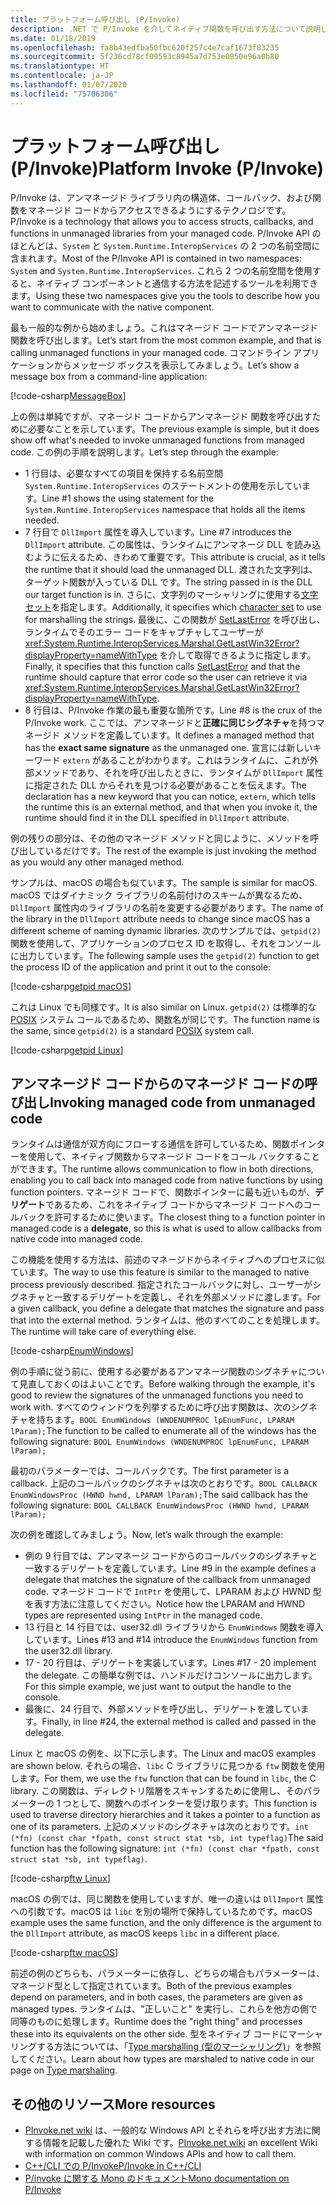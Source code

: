 ```yaml
---
title: プラットフォーム呼び出し (P/Invoke)
description: .NET で P/Invoke を介してネイティブ関数を呼び出す方法について説明します。
ms.date: 01/18/2019
ms.openlocfilehash: fa8b43edfba50fbc620f257c4e7caf1673f83235
ms.sourcegitcommit: 5f236cd78cf09593c8945a7d753e0850e96a0b80
ms.translationtype: HT
ms.contentlocale: ja-JP
ms.lasthandoff: 01/07/2020
ms.locfileid: "75706306"
---
```

# <a name="platform-invoke-pinvoke"></a><span data-ttu-id="2dcad-103">プラットフォーム呼び出し (P/Invoke)</span><span class="sxs-lookup"><span data-stu-id="2dcad-103">Platform Invoke (P/Invoke)</span></span>

<span data-ttu-id="2dcad-104">P/Invoke は、アンマネージド ライブラリ内の構造体、コールバック、および関数をマネージド コードからアクセスできるようにするテクノロジです。</span><span class="sxs-lookup"><span data-stu-id="2dcad-104">P/Invoke is a technology that allows you to access structs, callbacks, and functions in unmanaged libraries from your managed code.</span></span> <span data-ttu-id="2dcad-105">P/Invoke API のほとんどは、`System` と `System.Runtime.InteropServices` の 2 つの名前空間に含まれます。</span><span class="sxs-lookup"><span data-stu-id="2dcad-105">Most of the P/Invoke API is contained in two namespaces: `System` and `System.Runtime.InteropServices`.</span></span> <span data-ttu-id="2dcad-106">これら 2 つの名前空間を使用すると、ネイティブ コンポーネントと通信する方法を記述するツールを利用できます。</span><span class="sxs-lookup"><span data-stu-id="2dcad-106">Using these two namespaces give you the tools to describe how you want to communicate with the native component.</span></span>

<span data-ttu-id="2dcad-107">最も一般的な例から始めましょう。これはマネージド コードでアンマネージド 関数を呼び出します。</span><span class="sxs-lookup"><span data-stu-id="2dcad-107">Let’s start from the most common example, and that is calling unmanaged functions in your managed code.</span></span> <span data-ttu-id="2dcad-108">コマンドライン アプリケーションからメッセージ ボックスを表示してみましょう。</span><span class="sxs-lookup"><span data-stu-id="2dcad-108">Let’s show a message box from a command-line application:</span></span>

[!code-csharp[MessageBox](~/samples/snippets/standard/interop/pinvoke/messagebox.cs)]

<span data-ttu-id="2dcad-109">上の例は単純ですが、マネージド コードからアンマネージド 関数を呼び出すために必要なことを示しています。</span><span class="sxs-lookup"><span data-stu-id="2dcad-109">The previous example is simple, but it does show off what's needed to invoke unmanaged functions from managed code.</span></span> <span data-ttu-id="2dcad-110">この例の手順を説明します。</span><span class="sxs-lookup"><span data-stu-id="2dcad-110">Let’s step through the example:</span></span>

- <span data-ttu-id="2dcad-111">1 行目は、必要なすべての項目を保持する名前空間 `System.Runtime.InteropServices` のステートメントの使用を示しています。</span><span class="sxs-lookup"><span data-stu-id="2dcad-111">Line #1 shows the using statement for the `System.Runtime.InteropServices` namespace that holds all the items needed.</span></span>
- <span data-ttu-id="2dcad-112">7 行目で `DllImport` 属性を導入しています。</span><span class="sxs-lookup"><span data-stu-id="2dcad-112">Line #7 introduces the `DllImport` attribute.</span></span> <span data-ttu-id="2dcad-113">この属性は、ランタイムにアンマネージ DLL を読み込むように伝えるため、きわめて重要です。</span><span class="sxs-lookup"><span data-stu-id="2dcad-113">This attribute is crucial, as it tells the runtime that it should load the unmanaged DLL.</span></span> <span data-ttu-id="2dcad-114">渡された文字列は、ターゲット関数が入っている DLL です。</span><span class="sxs-lookup"><span data-stu-id="2dcad-114">The string passed in is the DLL our target function is in.</span></span> <span data-ttu-id="2dcad-115">さらに、文字列のマーシャリングに使用する[文字セット](./charset.md)を指定します。</span><span class="sxs-lookup"><span data-stu-id="2dcad-115">Additionally, it specifies which [character set](./charset.md) to use for marshalling the strings.</span></span> <span data-ttu-id="2dcad-116">最後に、この関数が [SetLastError](/windows/desktop/api/errhandlingapi/nf-errhandlingapi-setlasterror) を呼び出し、ランタイムでそのエラー コードをキャプチャしてユーザーが <xref:System.Runtime.InteropServices.Marshal.GetLastWin32Error?displayProperty=nameWithType> を介して取得できるように指定します。</span><span class="sxs-lookup"><span data-stu-id="2dcad-116">Finally, it specifies that this function calls [SetLastError](/windows/desktop/api/errhandlingapi/nf-errhandlingapi-setlasterror) and that the runtime should capture that error code so the user can retrieve it via <xref:System.Runtime.InteropServices.Marshal.GetLastWin32Error?displayProperty=nameWithType>.</span></span>
- <span data-ttu-id="2dcad-117">8 行目は、P/Invoke 作業の最も重要な箇所です。</span><span class="sxs-lookup"><span data-stu-id="2dcad-117">Line #8 is the crux of the P/Invoke work.</span></span> <span data-ttu-id="2dcad-118">ここでは、アンマネージドと**正確に同じシグネチャ**を持つマネージド メソッドを定義しています。</span><span class="sxs-lookup"><span data-stu-id="2dcad-118">It defines a managed method that has the **exact same signature** as the unmanaged one.</span></span> <span data-ttu-id="2dcad-119">宣言には新しいキーワード `extern` があることがわかります。これはランタイムに、これが外部メソッドであり、それを呼び出したときに、ランタイムが `DllImport` 属性に指定された DLL からそれを見つける必要があることを伝えます。</span><span class="sxs-lookup"><span data-stu-id="2dcad-119">The declaration has a new keyword that you can notice, `extern`, which tells the runtime this is an external method, and that when you invoke it, the runtime should find it in the DLL specified in `DllImport` attribute.</span></span>

<span data-ttu-id="2dcad-120">例の残りの部分は、その他のマネージド メソッドと同じように、メソッドを呼び出しているだけです。</span><span class="sxs-lookup"><span data-stu-id="2dcad-120">The rest of the example is just invoking the method as you would any other managed method.</span></span>

<span data-ttu-id="2dcad-121">サンプルは、macOS の場合も似ています。</span><span class="sxs-lookup"><span data-stu-id="2dcad-121">The sample is similar for macOS.</span></span> <span data-ttu-id="2dcad-122">macOS ではダイナミック ライブラリの名前付けのスキームが異なるため、`DllImport` 属性内のライブラリの名前を変更する必要があります。</span><span class="sxs-lookup"><span data-stu-id="2dcad-122">The name of the library in the `DllImport` attribute needs to change since macOS has a different scheme of naming dynamic libraries.</span></span> <span data-ttu-id="2dcad-123">次のサンプルでは、`getpid(2)` 関数を使用して、アプリケーションのプロセス ID を取得し、それをコンソールに出力しています。</span><span class="sxs-lookup"><span data-stu-id="2dcad-123">The following sample uses the `getpid(2)` function to get the process ID of the application and print it out to the console:</span></span>

[!code-csharp[getpid macOS](~/samples/snippets/standard/interop/pinvoke/getpid-macos.cs)]

<span data-ttu-id="2dcad-124">これは Linux でも同様です。</span><span class="sxs-lookup"><span data-stu-id="2dcad-124">It is also similar on Linux.</span></span> <span data-ttu-id="2dcad-125">`getpid(2)` は標準的な [POSIX](https://en.wikipedia.org/wiki/POSIX) システム コールであるため、関数名が同じです。</span><span class="sxs-lookup"><span data-stu-id="2dcad-125">The function name is the same, since `getpid(2)` is a standard [POSIX](https://en.wikipedia.org/wiki/POSIX) system call.</span></span>

[!code-csharp[getpid Linux](~/samples/snippets/standard/interop/pinvoke/getpid-linux.cs)]

## <a name="invoking-managed-code-from-unmanaged-code"></a><span data-ttu-id="2dcad-126">アンマネージド コードからのマネージド コードの呼び出し</span><span class="sxs-lookup"><span data-stu-id="2dcad-126">Invoking managed code from unmanaged code</span></span>

<span data-ttu-id="2dcad-127">ランタイムは通信が双方向にフローする通信を許可しているため、関数ポインターを使用して、ネイティブ関数からマネージド コードをコール バックすることができます。</span><span class="sxs-lookup"><span data-stu-id="2dcad-127">The runtime allows communication to flow in both directions, enabling you to call back into managed code from native functions by using function pointers.</span></span> <span data-ttu-id="2dcad-128">マネージド コードで、関数ポインターに最も近いものが、**デリゲート**であるため、これをネイティブ コードからマネージド コードへのコールバックを許可するために使います。</span><span class="sxs-lookup"><span data-stu-id="2dcad-128">The closest thing to a function pointer in managed code is a **delegate**, so this is what is used to allow callbacks from native code into managed code.</span></span>

<span data-ttu-id="2dcad-129">この機能を使用する方法は、前述のマネージドからネイティブへのプロセスに似ています。</span><span class="sxs-lookup"><span data-stu-id="2dcad-129">The way to use this feature is similar to the managed to native process previously described.</span></span> <span data-ttu-id="2dcad-130">指定されたコールバックに対し、ユーザーがシグネチャと一致するデリゲートを定義し、それを外部メソッドに渡します。</span><span class="sxs-lookup"><span data-stu-id="2dcad-130">For a given callback, you define a delegate that matches the signature and pass that into the external method.</span></span> <span data-ttu-id="2dcad-131">ランタイムは、他のすべてのことを処理します。</span><span class="sxs-lookup"><span data-stu-id="2dcad-131">The runtime will take care of everything else.</span></span>

[!code-csharp[EnumWindows](~/samples/snippets/standard/interop/pinvoke/enumwindows.cs)]

<span data-ttu-id="2dcad-132">例の手順に従う前に、使用する必要があるアンマネージ関数のシグネチャについて見直しておくのはよいことです。</span><span class="sxs-lookup"><span data-stu-id="2dcad-132">Before walking through the example, it's good to review the signatures of the unmanaged functions you need to work with.</span></span> <span data-ttu-id="2dcad-133">すべてのウィンドウを列挙するために呼び出す関数は、次のシグネチャを持ちます。`BOOL EnumWindows (WNDENUMPROC lpEnumFunc, LPARAM lParam);`</span><span class="sxs-lookup"><span data-stu-id="2dcad-133">The function to be called to enumerate all of the windows has the following signature: `BOOL EnumWindows (WNDENUMPROC lpEnumFunc, LPARAM lParam);`</span></span>

<span data-ttu-id="2dcad-134">最初のパラメーターでは、コールバックです。</span><span class="sxs-lookup"><span data-stu-id="2dcad-134">The first parameter is a callback.</span></span> <span data-ttu-id="2dcad-135">上記のコールバックのシグネチャは次のとおりです。`BOOL CALLBACK EnumWindowsProc (HWND hwnd, LPARAM lParam);`</span><span class="sxs-lookup"><span data-stu-id="2dcad-135">The said callback has the following signature: `BOOL CALLBACK EnumWindowsProc (HWND hwnd, LPARAM lParam);`</span></span>

<span data-ttu-id="2dcad-136">次の例を確認してみましょう。</span><span class="sxs-lookup"><span data-stu-id="2dcad-136">Now, let’s walk through the example:</span></span>

- <span data-ttu-id="2dcad-137">例の 9 行目では、アンマネージ コードからのコールバックのシグネチャと一致するデリゲートを定義しています。</span><span class="sxs-lookup"><span data-stu-id="2dcad-137">Line #9 in the example defines a delegate that matches the signature of the callback from unmanaged code.</span></span> <span data-ttu-id="2dcad-138">マネージド コードで `IntPtr` を使用して、LPARAM および HWND 型を表す方法に注意してください。</span><span class="sxs-lookup"><span data-stu-id="2dcad-138">Notice how the LPARAM and HWND types are represented using `IntPtr` in the managed code.</span></span>
- <span data-ttu-id="2dcad-139">13 行目と 14 行目では、user32.dll ライブラリから `EnumWindows` 関数を導入しています。</span><span class="sxs-lookup"><span data-stu-id="2dcad-139">Lines #13 and #14 introduce the `EnumWindows` function from the user32.dll library.</span></span>
- <span data-ttu-id="2dcad-140">17 - 20 行目は、デリゲートを実装しています。</span><span class="sxs-lookup"><span data-stu-id="2dcad-140">Lines #17 - 20 implement the delegate.</span></span> <span data-ttu-id="2dcad-141">この簡単な例では、ハンドルだけコンソールに出力します。</span><span class="sxs-lookup"><span data-stu-id="2dcad-141">For this simple example, we just want to output the handle to the console.</span></span>
- <span data-ttu-id="2dcad-142">最後に、24 行目で、外部メソッドを呼び出し、デリゲートを渡しています。</span><span class="sxs-lookup"><span data-stu-id="2dcad-142">Finally, in line #24, the external method is called and passed in the delegate.</span></span>

<span data-ttu-id="2dcad-143">Linux と macOS の例を、以下に示します。</span><span class="sxs-lookup"><span data-stu-id="2dcad-143">The Linux and macOS examples are shown below.</span></span> <span data-ttu-id="2dcad-144">それらの場合、`libc` C ライブラリに見つかる `ftw` 関数を使用します。</span><span class="sxs-lookup"><span data-stu-id="2dcad-144">For them, we use the `ftw` function that can be found in `libc`, the C library.</span></span> <span data-ttu-id="2dcad-145">この関数は、ディレクトリ階層をスキャンするために使用し、そのパラメーターの 1 つとして、関数へのポインターを受け取ります。</span><span class="sxs-lookup"><span data-stu-id="2dcad-145">This function is used to traverse directory hierarchies and it takes a pointer to a function as one of its parameters.</span></span> <span data-ttu-id="2dcad-146">上記のメソッドのシグネチャは次のとおりです。`int (*fn) (const char *fpath, const struct stat *sb, int typeflag)`</span><span class="sxs-lookup"><span data-stu-id="2dcad-146">The said function has the following signature: `int (*fn) (const char *fpath, const struct stat *sb, int typeflag)`.</span></span>

[!code-csharp[ftw Linux](~/samples/snippets/standard/interop/pinvoke/ftw-linux.cs)]

<span data-ttu-id="2dcad-147">macOS の例では、同じ関数を使用していますが、唯一の違いは `DllImport` 属性への引数です。macOS は `libc` を別の場所で保持しているためです。</span><span class="sxs-lookup"><span data-stu-id="2dcad-147">macOS example uses the same function, and the only difference is the argument to the `DllImport` attribute, as macOS keeps `libc` in a different place.</span></span>

[!code-csharp[ftw macOS](~/samples/snippets/standard/interop/pinvoke/ftw-macos.cs)]

<span data-ttu-id="2dcad-148">前述の例のどちらも、パラメーターに依存し、どちらの場合もパラメーターは、マネージド型として指定されています。</span><span class="sxs-lookup"><span data-stu-id="2dcad-148">Both of the previous examples depend on parameters, and in both cases, the parameters are given as managed types.</span></span> <span data-ttu-id="2dcad-149">ランタイムは、"正しいこと" を実行し、これらを他方の側で同等のものに処理します。</span><span class="sxs-lookup"><span data-stu-id="2dcad-149">Runtime does the "right thing" and processes these into its equivalents on the other side.</span></span> <span data-ttu-id="2dcad-150">型をネイティブ コードにマーシャリングする方法については、「[Type marshalling (型のマーシャリング)](type-marshaling.md)」を参照してください。</span><span class="sxs-lookup"><span data-stu-id="2dcad-150">Learn about how types are marshaled to native code in our page on [Type marshaling](type-marshaling.md).</span></span>

## <a name="more-resources"></a><span data-ttu-id="2dcad-151">その他のリソース</span><span class="sxs-lookup"><span data-stu-id="2dcad-151">More resources</span></span>

- <span data-ttu-id="2dcad-152">[PInvoke.net wiki](https://www.pinvoke.net/) は、一般的な Windows API とそれらを呼び出す方法に関する情報を記載した優れた Wiki です。</span><span class="sxs-lookup"><span data-stu-id="2dcad-152">[PInvoke.net wiki](https://www.pinvoke.net/) an excellent Wiki with information on common Windows APIs and how to call them.</span></span>
- [<span data-ttu-id="2dcad-153">C++/CLI での P/Invoke</span><span class="sxs-lookup"><span data-stu-id="2dcad-153">P/Invoke in C++/CLI</span></span>](/cpp/dotnet/native-and-dotnet-interoperability)
- [<span data-ttu-id="2dcad-154">P/invoke に関する Mono のドキュメント</span><span class="sxs-lookup"><span data-stu-id="2dcad-154">Mono documentation on P/Invoke</span></span>](https://www.mono-project.com/docs/advanced/pinvoke/)
